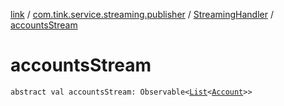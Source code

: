 [link](../../index.md) / [com.tink.service.streaming.publisher](../index.md) / [StreamingHandler](index.md) / [accountsStream](./accounts-stream.md)

# accountsStream

`abstract val accountsStream: Observable<`[`List`](https://kotlinlang.org/api/latest/jvm/stdlib/kotlin.collections/-list/index.html)`<`[`Account`](../../com.tink.model.account/-account/index.md)`>>`